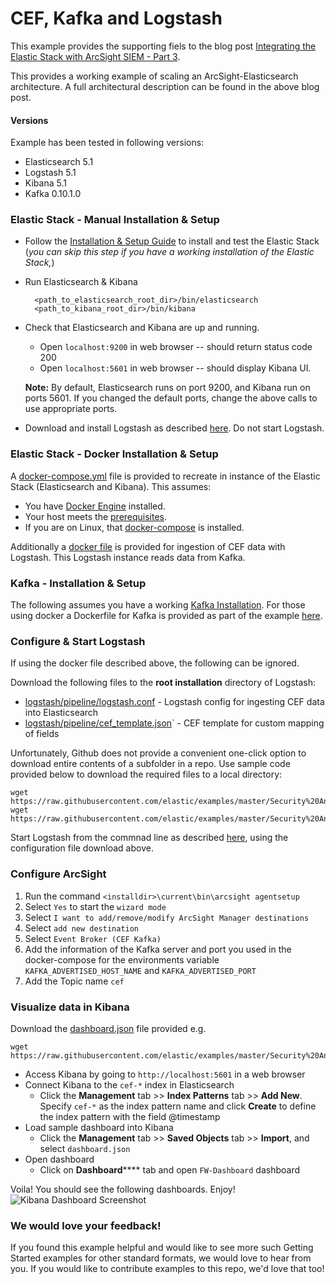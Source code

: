 # CEF, Kafka and Logstash

This example provides the supporting fiels to the blog post [Integrating the Elastic Stack with ArcSight SIEM - Part 3](https://www.elastic.co/blog/integrating-elastic-stack-with-arcsight-siem-part-3).

This provides a working example of scaling an ArcSight-Elasticsearch architecture. A full architectural description can be found in the above blog post.

#### Versions

Example has been tested in following versions:

- Elasticsearch 5.1
- Logstash 5.1
- Kibana 5.1
- Kafka 0.10.1.0

### Elastic Stack - Manual Installation & Setup

* Follow the [Installation & Setup Guide](https://github.com/elastic/examples/blob/master/Installation%20and%20Setup.md) to install and test the Elastic Stack (*you can skip this step if you have a working installation of the Elastic Stack,*)

* Run Elasticsearch & Kibana
  ```shell
    <path_to_elasticsearch_root_dir>/bin/elasticsearch
    <path_to_kibana_root_dir>/bin/kibana
    ```

* Check that Elasticsearch and Kibana are up and running.
  - Open `localhost:9200` in web browser -- should return status code 200
  - Open `localhost:5601` in web browser -- should display Kibana UI.

  **Note:** By default, Elasticsearch runs on port 9200, and Kibana run on ports 5601. If you changed the default ports, change   the above calls to use appropriate ports.

* Download and install Logstash as described [here](https://www.elastic.co/guide/en/logstash/5.1/installing-logstash.html#installing-binary). Do not start Logstash.

### Elastic Stack - Docker Installation & Setup

A [docker-compose.yml](https://github.com/elastic/examples/blob/master/Security%20Analytics/cef_with_kafka/docker-compose.yml) file is provided to recreate in instance of the Elastic Stack (Elasticsearch and Kibana). This assumes:

* You have [Docker Engine](https://docs.docker.com/engine/installation/) installed.
* Your host meets the [prerequisites](https://www.elastic.co/guide/en/elasticsearch/reference/5.1/docker.html#docker-cli-run-prod-mode).
* If you are on Linux, that [docker-compose](https://github.com/docker/compose/releases/latest) is installed.

Additionally a [docker file](https://github.com/elastic/examples/blob/master/Security%20Analytics/cef_with_kafka/logstash/Dockerfile) is provided for ingestion of CEF data with Logstash.  This Logstash instance reads data from Kafka.

### Kafka - Installation & Setup

The following assumes you have a working [Kafka Installation](https://kafka.apache.org/quickstart). For those using docker a Dockerfile for Kafka is provided as part of the example [here](https://github.com/elastic/examples/tree/master/Security%20Analytics/cef_with_kafka/). 


### Configure & Start Logstash

If using the docker file described above, the following can be ignored.

Download the following files to the **root installation** directory of Logstash:

- [logstash/pipeline/logstash.conf](https://github.com/elastic/examples/blob/master/Security%20Analytics/cef_with_kafka/logstash/pipeline/logstash.conf) - Logstash config for ingesting CEF data into Elasticsearch
- [logstash/pipeline/cef_template.json](https://github.com/elastic/examples/blob/master/Security%20Analytics/cef_with_kafka/logstash/pipeline/cef_template.json)` - CEF template for custom mapping of fields

Unfortunately, Github does not provide a convenient one-click option to download entire contents of a subfolder in a repo. Use sample code provided below to download the required files to a local directory:

```
wget https://raw.githubusercontent.com/elastic/examples/master/Security%20Analytics/cef_with_kafka/logstash/pipeline/logstash.conf
wget https://raw.githubusercontent.com/elastic/examples/master/Security%20Analytics/cef_with_kafka/logstash/pipeline/cef_template.json
```

Start Logstash from the commnad line as described [here](https://www.elastic.co/guide/en/logstash/5.1/running-logstash-command-line.html), using the configuration file download above.

### Configure ArcSight

1. Run the command `<installdir>\current\bin\arcsight agentsetup`
1. Select `Yes` to start the `wizard mode`
1. Select `I want to add/remove/modify ArcSight Manager destinations`
1. Select `add new destination`
1. Select `Event Broker (CEF Kafka)`
1. Add the information of the Kafka server and port you used in the docker-compose for the environments variable `KAFKA_ADVERTISED_HOST_NAME` and `KAFKA_ADVERTISED_PORT`
1. Add the Topic name `cef`

### Visualize data in Kibana

Download the [dashboard.json](https://github.com/elastic/examples/blob/master/Security%20Analytics/cef_with_kafka/dashboard.json) file provided e.g.

```
wget https://raw.githubusercontent.com/elastic/examples/master/Security%20Analytics/cef_with_kafka/dashboard.json
```

* Access Kibana by going to `http://localhost:5601` in a web browser
* Connect Kibana to the `cef-*` index in Elasticsearch
    * Click the **Management** tab >> **Index Patterns** tab >> **Add New**. Specify `cef-*` as the index pattern name and click **Create** to define the index pattern with the field @timestamp
* Load sample dashboard into Kibana
    * Click the **Management** tab >> **Saved Objects** tab >> **Import**, and select `dashboard.json`
* Open dashboard
    * Click on **Dashboard****** tab and open `FW-Dashboard` dashboard

Voila! You should see the following dashboards. Enjoy!
![Kibana Dashboard Screenshot](https://github.com/elastic/examples/blob/master/Common%20Data%20Formats/cef/cef_dashboard.png?raw=true)

### We would love your feedback!
If you found this example helpful and would like to see more such Getting Started examples for other standard formats, we would love to hear from you. If you would like to contribute examples to this repo, we'd love that too!
